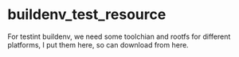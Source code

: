 # buildenv_test_resource

For testint buildenv, we need some toolchian and rootfs for different platforms, I put them here, so can download from here.